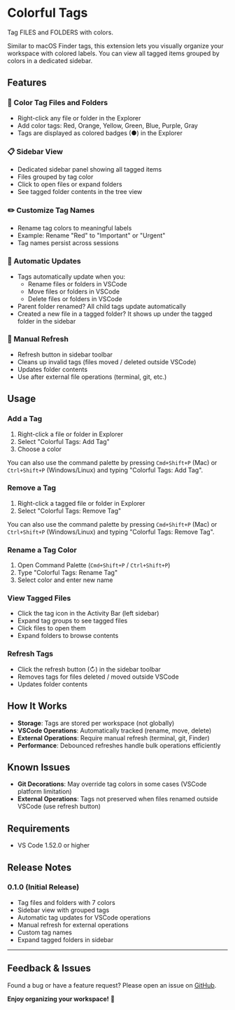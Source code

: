 # Colorful Tags

Tag FILES and FOLDERS with colors. 

Similar to macOS Finder tags, this extension lets you visually organize your workspace with colored labels. You can view all tagged items grouped by colors in a dedicated sidebar.

## Features

### 🎨 Color Tag Files and Folders
- Right-click any file or folder in the Explorer
- Add color tags: Red, Orange, Yellow, Green, Blue, Purple, Gray
- Tags are displayed as colored badges (●) in the Explorer

### 📋 Sidebar View
- Dedicated sidebar panel showing all tagged items
- Files grouped by tag color
- Click to open files or expand folders
- See tagged folder contents in the tree view

### ✏️ Customize Tag Names
- Rename tag colors to meaningful labels
- Example: Rename "Red" to "Important" or "Urgent"
- Tag names persist across sessions

### 🔄 Automatic Updates
- Tags automatically update when you:
  - Rename files or folders in VSCode
  - Move files or folders in VSCode
  - Delete files or folders in VSCode
- Parent folder renamed? All child tags update automatically
- Created a new file in a tagged folder? It shows up under the tagged folder in the sidebar

### 🧹 Manual Refresh
- Refresh button in sidebar toolbar
- Cleans up invalid tags (files moved / deleted outside VSCode)
- Updates folder contents
- Use after external file operations (terminal, git, etc.)

## Usage

### Add a Tag
1. Right-click a file or folder in Explorer
2. Select "Colorful Tags: Add Tag"
3. Choose a color

You can also use the command palette by pressing `Cmd+Shift+P` (Mac) or `Ctrl+Shift+P` (Windows/Linux) and typing "Colorful Tags: Add Tag".

### Remove a Tag
1. Right-click a tagged file or folder in Explorer
2. Select "Colorful Tags: Remove Tag"

You can also use the command palette by pressing `Cmd+Shift+P` (Mac) or `Ctrl+Shift+P` (Windows/Linux) and typing "Colorful Tags: Remove Tag".

### Rename a Tag Color
1. Open Command Palette (`Cmd+Shift+P` / `Ctrl+Shift+P`)
2. Type "Colorful Tags: Rename Tag"
3. Select color and enter new name

### View Tagged Files
- Click the tag icon in the Activity Bar (left sidebar)
- Expand tag groups to see tagged files
- Click files to open them
- Expand folders to browse contents

### Refresh Tags
- Click the refresh button (↻) in the sidebar toolbar
- Removes tags for files deleted / moved outside VSCode
- Updates folder contents

## How It Works

- **Storage**: Tags are stored per workspace (not globally)
- **VSCode Operations**: Automatically tracked (rename, move, delete)
- **External Operations**: Require manual refresh (terminal, git, Finder)
- **Performance**: Debounced refreshes handle bulk operations efficiently

## Known Issues

- **Git Decorations**: May override tag colors in some cases (VSCode platform limitation)
- **External Operations**: Tags not preserved when files renamed outside VSCode (use refresh button)

## Requirements

- VS Code 1.52.0 or higher

## Release Notes

### 0.1.0 (Initial Release)

- Tag files and folders with 7 colors
- Sidebar view with grouped tags
- Automatic tag updates for VSCode operations
- Manual refresh for external operations
- Custom tag names
- Expand tagged folders in sidebar

---

## Feedback & Issues

Found a bug or have a feature request? Please open an issue on [GitHub](https://github.com/ronchuxia/VSCode-Colorful-Tags/issues).

**Enjoy organizing your workspace!** 🎨
